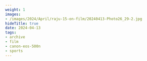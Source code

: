 ```yaml
---
weight: 1
images:
- /images/2024/April/raju-15-on-film/20240413-Photo26_29-2.jpg
hideTitle: true
date: 2024-04-13
tags:
- archive
- film
- canon-eos-500n
- sports
---
```

